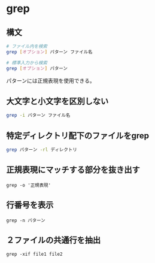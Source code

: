 # grep

## 構文

```bash
# ファイル内を検索
grep [オプション] パターン ファイル名 

# 標準入力から検索
grep [オプション] パターン
```

パターンには正規表現を使用できる。

## 大文字と小文字を区別しない

```bash
grep -i パターン ファイル名 
```

## 特定ディレクトリ配下のファイルをgrep

```bash
grep パターン -rl ディレクトリ
```

## 正規表現にマッチする部分を抜き出す

```
grep -o '正規表現'
```

## 行番号を表示

```
grep -n パターン
```

## ２ファイルの共通行を抽出

```
grep -xif file1 file2
```
